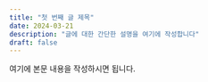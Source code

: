 ```yaml
---
title: "첫 번째 글 제목"
date: 2024-03-21
description: "글에 대한 간단한 설명을 여기에 작성합니다"
draft: false
---
```


여기에 본문 내용을 작성하시면 됩니다. 